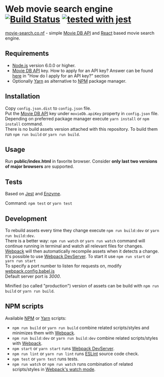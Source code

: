 # Web movie search engine [![Build Status](https://travis-ci.org/dawid-drelichowski/movie-info.svg?branch=master)](https://travis-ci.org/dawid-drelichowski/movie-info) [![tested with jest](https://img.shields.io/badge/tested_with-jest-99424f.svg)](https://github.com/facebook/jest)
[movie-search.co.nf](http://movie-search.co.nf/) - simple [Movie DB API](https://www.themoviedb.org/documentation/api/) and [React](https://facebook.github.io/react/) based movie search engine. 

## Requirements

* [Node.js](https://nodejs.org/) version 6.0.0 or higher.
* [Movie DB API](https://www.themoviedb.org/documentation/api/) key. How to apply for an API key? Answer can be found [here](https://www.themoviedb.org/faq/api) in "How do I apply for an API key?" section
* Optionally [Yarn](https://yarnpkg.com/lang/en/) as alternative to [NPM](https://www.npmjs.com/) package manager.

## Installation

Copy `config.json.dist` to `config.json` file.  
Put the [Movie DB API](https://www.themoviedb.org/documentation/api/) key under `movieDb.apiKey` property in `config.json` file.  
Depending on preferred package manager execute `yarn install` or `npm install` command.  
There is no build assets version attached with this repository. To build them run `npm run build` or `yarn run build`.  

## Usage

Run **public/index.html** in favorite browser. Consider **only last two versions of major browsers** are supported.

## Tests

Based on [Jest](https://facebook.github.io/jest/) and [Enzyme](https://github.com/airbnb/enzyme).

Command: `npm test` or `yarn test`

## Development

To rebuild assets every time they change execute `npm run build:dev` or `yarn run build:dev`.  
There is a better way: `npm run watch` or `yarn run watch` command will continue running in terminal and watch all relevant files for changes.  
[Webpack](https://webpack.js.org/) will then automatically recompile assets when it detects a change.  
It's possible to use [Webpack DevServer](https://webpack.js.org/configuration/dev-server/). To start it use `npm run start` or `yarn run start`  
To specify a port number to listen for requests on, modify [webpack.config.babel.js](webpack.config.babel.js)  
Default server port is *3000*.  

Minified (so called "production") version of assets can be build with `npm run build` or `yarn run build`.

## NPM scripts

Available [NPM](https://www.npmjs.com/) or [Yarn](https://yarnpkg.com/lang/en/) scripts:

* `npm run build` or `yarn run build` combine related scripts/styles and minimizes them with [Webpack](https://webpack.js.org/).
* `npm run build:dev` or `yarn run build:dev` combine related scripts/styles with [Webpack](https://webpack.js.org/).
* `npm start` or `yarn start` runs [Webpack DevServer](https://webpack.js.org/configuration/dev-server/).
* `npm run lint` or `yarn run lint` runs [ESLint](http://eslint.org/) source code check.
* `npm test` or `yarn test` runs tests.
* `npm run watch` or `npm run watch` runs combination of related scripts/styles in [Webpack's watch mode](https://webpack.js.org/api/cli/#watch-options).